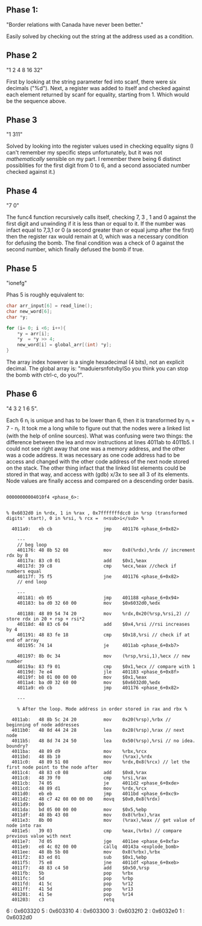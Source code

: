 ## Phase 1:

"Border relations with Canada have never been better."

Easily solved by checking out the string at the address used as a condition.

## Phase 2

"1 2 4 8 16 32"

First by looking at the string parameter fed into scanf, there were six decimals ("%d"). Next, a register was added to itself and checked against each element returned by scanf for equality, starting from 1. Which would be the sequence above.


## Phase 3

"1 311"

Solved by looking into the register values used in checking equality signs (I can't remember my specific steps unfortunately, but it was not *mathematically* sensible on my part. I remember there being 6 distinct possiblities for the first digit from 0 to 6, and a second associated number checked against it.)

## Phase 4

"7 0"

The func4 function recursively calls itself, checking 7, 3 , 1 and 0 against the first digit and unwinding if it is less than or equal to it. If the number was infact equal to 7,3,1 or 0 (a second greater than or equal jump after the first) then the register rax would remain at 0, which was a necessary condition for defusing the bomb. The final condition was a check of 0 against the second number, which finally defused the bomb if true.


## Phase 5

"ionefg"

Phas 5 is roughly equivalent to:


```c
char arr_input[6] = read_line();
char new_word[6];
char *y;

for (i= 0; i <6; i++){
    *y = arr[i]; 
    *y  = *y >> 4;
    new_word[i] = global_arr[(int) *y];
}
```

The array index however is a single hexadecimal (4 bits), not an explicit decimal. The global array is: "maduiersnfotvbylSo you think you can stop the bomb with ctrl-c, do you?". 

## Phase 6

"4 3 2 1 6 5".

Each 6 n<sub>i</sub> is unique and has to be lower than 6, then it is transformed by n<sub>i</sub> = 7 - n<sub>i</sub>. It took me a long while to figure out that the nodes were a linked list (with the help of online sources). What was confusing were two things: the difference between the lea and mov instructions at lines 4011ab to 4011b5. I could not see right away that one was a memory address, and the other was a code address. It was necessary as one code address had to be access and changed with the other code address of the next node stored on the stack. The other thing infact that the linked list elements could be stored in that way, and access with (gdb) x/3x to see all 3 of its elements. Node values are finally access and compared on a descending order basis.


```assembly

00000000004010f4 <phase_6>:


% 0x6032d0 in %rdx, 1 in %rax , 0x7fffffffdcc0 in %rsp (transformed digits' start), 0 in %rsi, % rcx =  n<sub>i</sub> %

  4011a9:	eb cb                	jmp    401176 <phase_6+0x82>

    ---
    // beg loop
    401176:	48 8b 52 08          	mov    0x8(%rdx),%rdx // increment rdx by 8
    40117a:	83 c0 01             	add    $0x1,%eax
    40117d:	39 c8                	cmp    %ecx,%eax //check if numbers equal
    40117f:	75 f5                	jne    401176 <phase_6+0x82>
    // end loop

    ---
    401181:	eb 05                	jmp    401188 <phase_6+0x94>
    401183:	ba d0 32 60 00       	mov    $0x6032d0,%edx

    401188:	48 89 54 74 20       	mov    %rdx,0x20(%rsp,%rsi,2) // store rdx in 20 + rsp + rsi*2
    40118d:	48 83 c6 04          	add    $0x4,%rsi //rsi increases by 4
    401191:	48 83 fe 18          	cmp    $0x18,%rsi // check if at end of array
    401195:	74 14                	je     4011ab <phase_6+0xb7>

    401197:	8b 0c 34             	mov    (%rsp,%rsi,1),%ecx // new number
    40119a:	83 f9 01             	cmp    $0x1,%ecx // compare with 1
    40119d:	7e e4                	jle    401183 <phase_6+0x8f>
    40119f:	b8 01 00 00 00       	mov    $0x1,%eax
    4011a4:	ba d0 32 60 00       	mov    $0x6032d0,%edx
    4011a9:	eb cb                	jmp    401176 <phase_6+0x82>

    ---

    % After the loop. Mode address in order stored in rax and rbx %

  4011ab:	48 8b 5c 24 20       	mov    0x20(%rsp),%rbx // beginning of node addresses
  4011b0:	48 8d 44 24 28       	lea    0x28(%rsp),%rax // next node
  4011b5:	48 8d 74 24 50       	lea    0x50(%rsp),%rsi // no idea. boundry?
  4011ba:	48 89 d9             	mov    %rbx,%rcx
  4011bd:	48 8b 10             	mov    (%rax),%rdx
  4011c0:	48 89 51 08          	mov    %rdx,0x8(%rcx) // let the first node point to the node after
  4011c4:	48 83 c0 08          	add    $0x8,%rax
  4011c8:	48 39 f0             	cmp    %rsi,%rax
  4011cb:	74 05                	je     4011d2 <phase_6+0xde>
  4011cd:	48 89 d1             	mov    %rdx,%rcx
  4011d0:	eb eb                	jmp    4011bd <phase_6+0xc9>
  4011d2:	48 c7 42 08 00 00 00 	movq   $0x0,0x8(%rdx)
  4011d9:	00 
  4011da:	bd 05 00 00 00       	mov    $0x5,%ebp
  4011df:	48 8b 43 08          	mov    0x8(%rbx),%rax
  4011e3:	8b 00                	mov    (%rax),%eax // get value of node into rax
  4011e5:	39 03                	cmp    %eax,(%rbx) // compare previous value with next
  4011e7:	7d 05                	jge    4011ee <phase_6+0xfa>
  4011e9:	e8 4c 02 00 00       	callq  40143a <explode_bomb>
  4011ee:	48 8b 5b 08          	mov    0x8(%rbx),%rbx
  4011f2:	83 ed 01             	sub    $0x1,%ebp
  4011f5:	75 e8                	jne    4011df <phase_6+0xeb>
  4011f7:	48 83 c4 50          	add    $0x50,%rsp
  4011fb:	5b                   	pop    %rbx
  4011fc:	5d                   	pop    %rbp
  4011fd:	41 5c                	pop    %r12
  4011ff:	41 5d                	pop    %r13
  401201:	41 5e                	pop    %r14
  401203:	c3                   	retq   
```


6 : 0x603320
5 : 0x603310
4 : 0x603300
3 : 0x6032f0
2 : 0x6032e0
1 : 0x6032d0